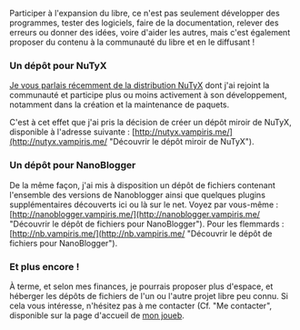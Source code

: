Participer à l'expansion du libre, ce n'est pas seulement développer des programmes, tester des logiciels, faire de la documentation, relever des erreurs ou donner des idées, voire d'aider les autres, mais c'est également proposer du contenu à la communauté du libre et en le diffusant !

### Un dépôt pour NuTyX

[Je vous parlais récemment de la distribution NuTyX](${BASE_URL}/archives/2009/07/05/nutyx_une_distribution_gnulinux/index.html "Lire l'article de Blanko sur la découverte de NuTyX") dont j'ai rejoint la communauté et participe plus ou moins activement à son développement, notamment dans la création et la maintenance de paquets.

C'est à cet effet que j'ai pris la décision de créer un dépôt miroir de NuTyX, disponible à l'adresse suivante : [http://nutyx.vampiris.me/](http://nutyx.vampiris.me/ "Découvrir le dépôt miroir de NuTyX").

### Un dépôt pour NanoBlogger

De la même façon, j'ai mis à disposition un dépôt de fichiers contenant l'ensemble des versions de Nanoblogger ainsi que quelques plugins supplémentaires découverts ici ou là sur le net. Voyez par vous-même : [http://nanoblogger.vampiris.me/](http://nanoblogger.vampiris.me/ "Découvrir le dépôt de fichiers pour NanoBlogger"). Pour les flemmards : [http://nb.vampiris.me/](http://nb.vampiris.me/ "Découvrir le dépôt de fichiers pour NanoBlogger").

### Et plus encore !

À terme, et selon mes finances, je pourrais proposer plus d'espace, et héberger les dépôts de fichiers de l'un ou l'autre projet libre peu connu. Si cela vous intéresse, n'hésitez pas à me contacter (Cf. "Me contacter", disponible sur la page d'accueil de [mon joueb](${BASE_URL}/ "Se rendre à la page d'accueil du BlankoJoueb").

